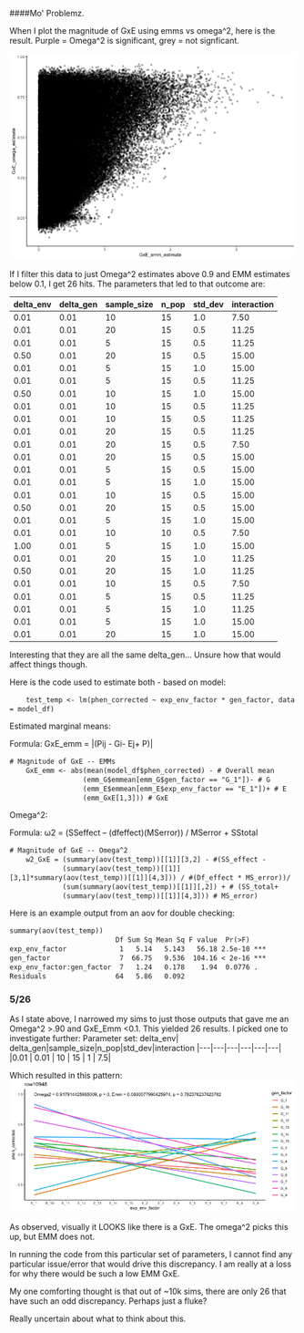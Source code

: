 ####Mo' Problemz. 

When I plot the magnitude of GxE using emms vs omega^2, here is the result. Purple = Omega^2 is significant, grey = not signficant. 

![image](https://github.com/RCN-ECS/CnGV/blob/master/results/notebook_figs/5.25.OmegaVsEmm.png)

If I filter this data to just Omega^2 estimates above 0.9 and EMM estimates below 0.1, I get 26 hits. The parameters that led to that outcome are: 

delta_env |delta_gen| sample_size |n_pop |std_dev |interaction
|---|---|---|---|---|---|
   |    0.01   |   0.01   |       10  |  15   |  1.0  |      7.50
   |    0.01  |    0.01    |      20   | 15  |   0.5  |     11.25
   |    0.01   |   0.01      |     5 |   15  |   0.5    |   11.25
   |    0.50   |   0.01     |     20  |  15   |  0.5   |    15.00
   |    0.01    |  0.01     |      5  |  15   |  1.0   |    15.00
   |    0.01     | 0.01     |      5  |  15   |  0.5   |    11.25
   |    0.50     | 0.01     |     10  |  15   |  1.0   |    15.00
   |    0.01     | 0.01     |     10  |  15   |  0.5   |    11.25
   |    0.01     | 0.01     |     10  |  15   |  0.5   |    11.25
   |  0.01  |    0.01       |   20   | 15   |  0.5     |  11.25
   |  0.01   |   0.01       |   20   | 15   |  0.5     |   7.50
   |  0.01    |  0.01       |   20   | 15   |  0.5     |  15.00
   |  0.01  |    0.01       |    5   | 15   |  0.5     |  15.00
   |  0.01   |   0.01       |    5   | 15   |  1.0     |  15.00
   |  0.01   |   0.01       |   10   | 15   |  0.5     |  15.00
   |  0.50   |   0.01       |   20   | 15   |  0.5     |  15.00
   |   0.01  |    0.01      |     5  |  15  |   1.0    |   15.00
   |  0.01   |   0.01       |   10   | 10   |  0.5     |   7.50
   |   1.00  |    0.01      |     5  |  15  |   1.0    |   15.00
   |  0.01    |  0.01       |   20   | 15   |  1.0     |  11.25
   |   0.50   |   0.01      |    20  |  15  |   1.0    |   11.25
   |   0.01   |   0.01      |    10  |  15  |   0.5    |    7.50
   |   0.01   |   0.01      |     5  |  15  |   0.5    |   11.25
   |   0.01   |   0.01      |     5  |  15  |   1.0    |   11.25
   |  0.01     | 0.01       |    5   | 15   |  1.0     |  15.00
   |  0.01     | 0.01       |   20   | 15   |  1.0     |  15.00

Interesting that they are all the same delta_gen... Unsure how that would affect things though. 

Here is the code used to estimate both - based on model: 

```{m1}
    test_temp <- lm(phen_corrected ~ exp_env_factor * gen_factor, data = model_df)

```

Estimated marginal means: 

Formula: GxE_emm = |(Pij - Gi- Ej+ P)| 
```{emm}
# Magnitude of GxE -- EMMs
    GxE_emm <- abs(mean(model_df$phen_corrected) - # Overall mean
                  (emm_G$emmean[emm_G$gen_factor == "G_1"])- # G
                  (emm_E$emmean[emm_E$exp_env_factor == "E_1"])+ # E
                  (emm_GxE[1,3])) # GxE
```
Omega^2: 

Formula: ω2 = (SSeffect – (dfeffect)(MSerror)) / MSerror + SStotal


```{omega}
# Magnitude of GxE -- Omega^2
    w2_GxE = (summary(aov(test_temp))[[1]][3,2] - #(SS_effect -
             (summary(aov(test_temp))[[1]][3,1]*summary(aov(test_temp))[[1]][4,3])) / #(Df_effect * MS_error))/
             (sum(summary(aov(test_temp))[[1]][,2]) + # (SS_total+
             (summary(aov(test_temp))[[1]][4,3])) # MS_error)
```
Here is an example output from an aov for double checking: 

```{output}
summary(aov(test_temp))
                          Df Sum Sq Mean Sq F value  Pr(>F)    
exp_env_factor             1   5.14   5.143   56.18 2.5e-10 ***
gen_factor                 7  66.75   9.536  104.16 < 2e-16 ***
exp_env_factor:gen_factor  7   1.24   0.178    1.94  0.0776 .  
Residuals                 64   5.86   0.092                    
```
### 5/26
As I state above, I narrowed my sims to just those outputs that gave me an Omega^2 >.90 and GxE_Emm <0.1. This yielded 26 results. I picked one to investigate further: 
Parameter set: 
delta_env| delta_gen|sample_size|n_pop|std_dev|interaction
|---|---|---|---|---|---|
    |0.01  | 0.01 |  10 | 15  | 1 | 7.5|

Which resulted in this pattern: 
![image](https://github.com/RCN-ECS/CnGV/blob/master/results/notebook_figs/5.26.GxEdiscrepancy.png)
 
 As observed, visually it LOOKS like there is a GxE. The omega^2 picks this up, but EMM does not. 
 
 In running the code from this particular set of parameters, I cannot find any particular issue/error that would drive this discrepancy. I am really at a loss for why there would be such a low EMM GxE. 
 
 My one comforting thought is that out of ~10k sims, there are only 26 that have such an odd discrepancy. Perhaps just a fluke? 
 
 Really uncertain about what to think about this.

